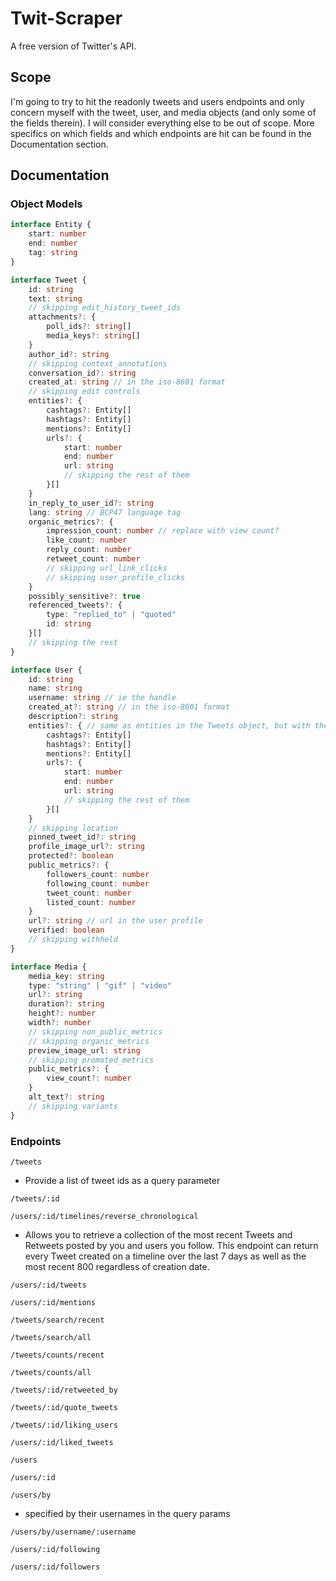 # Twit-Scraper

A free version of Twitter's API.

## Scope

I'm going to try to hit the readonly tweets and users endpoints and only concern myself with the tweet, user, and media objects (and only some of the fields therein). I will consider everything else to be out of scope. More specifics on which fields and which endpoints are hit can be found in the Documentation section.

## Documentation

### Object Models

```typescript
interface Entity {
    start: number
    end: number
    tag: string
}

interface Tweet {
    id: string
    text: string
    // skipping edit_history_tweet_ids
    attachments?: {
        poll_ids?: string[]
        media_keys?: string[]
    }
    author_id?: string
    // skipping context_annotations
    conversation_id?: string
    created_at: string // in the iso-8601 format
    // skipping edit controls
    entities?: {
        cashtags?: Entity[]
        hashtags?: Entity[]
        mentions?: Entity[]
        urls?: {
            start: number
            end: number
            url: string
            // skipping the rest of them
        }[]
    }
    in_reply_to_user_id?: string
    lang: string // BCP47 language tag
    organic_metrics?: {
        impression_count: number // replace with view count?
        like_count: number
        reply_count: number
        retweet_count: number
        // skipping url_link_clicks
        // skipping user_profile_clicks
    }
    possibly_sensitive?: true
    referenced_tweets?: {
        type: "replied_to" | "quoted"
        id: string
    }[]
    // skipping the rest
}

interface User {
    id: string
    name: string
    username: string // ie the handle
    created_at?: string // in the iso-8601 format
    description?: string
    entities?: { // same as entities in the Tweets object, but with the user's profile description
        cashtags?: Entity[]
        hashtags?: Entity[]
        mentions?: Entity[]
        urls?: {
            start: number
            end: number
            url: string
            // skipping the rest of them
        }[]
    }
    // skipping location
    pinned_tweet_id?: string
    profile_image_url?: string
    protected?: boolean
    public_metrics?: {
        followers_count: number
        following_count: number
        tweet_count: number
        listed_count: number
    }
    url?: string // url in the user profile
    verified: boolean
    // skipping withheld
}

interface Media {
    media_key: string
    type: "string" | "gif" | "video"
    url?: string
    duration?: string
    height?: number
    width?: number
    // skipping non_public_metrics
    // skipping organic_metrics
    preview_image_url: string
    // skipping promoted_metrics
    public_metrics?: {
        view_count?: number
    }
    alt_text?: string
    // skipping variants
}
```

### Endpoints

`/tweets`

- Provide a list of tweet ids as a query parameter

`/tweets/:id`

`/users/:id/timelines/reverse_chronological`

- Allows you to retrieve a collection of the most recent Tweets and Retweets posted by you and users you follow. This endpoint can return every Tweet created on a timeline over the last 7 days as well as the most recent 800 regardless of creation date.

`/users/:id/tweets`

`/users/:id/mentions`

`/tweets/search/recent`

`/tweets/search/all`

`/tweets/counts/recent`

`/tweets/counts/all`

`/tweets/:id/retweeted_by`

`/tweets/:id/quote_tweets`

`/tweets/:id/liking_users`

`/users/:id/liked_tweets`

`/users`

`/users/:id`

`/users/by`

- specified by their usernames in the query params

`/users/by/username/:username`

`/users/:id/following`

`/users/:id/followers`
